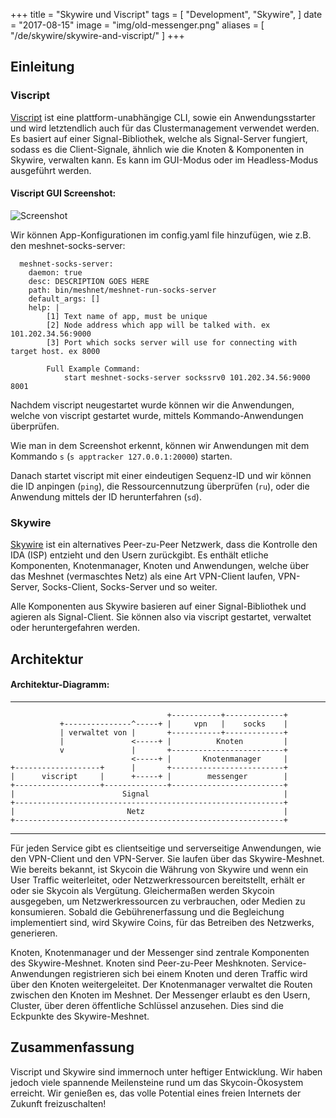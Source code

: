 +++
title = "Skywire und Viscript"
tags = [
    "Development",
    "Skywire",
]
date = "2017-08-15"
image = "img/old-messenger.png"
aliases = [
	"/de/skywire/skywire-and-viscript/"
]
+++
## Einleitung

### Viscript

[Viscript](https://github.com/skycoin/viscript) ist eine plattform-unabhängige CLI, sowie ein Anwendungsstarter und wird letztendlich auch für das Clustermanagement verwendet werden. Es basiert auf einer Signal-Bibliothek, welche als Signal-Server fungiert, sodass es die Client-Signale, ähnlich wie die Knoten & Komponenten in Skywire, verwalten kann. Es kann im GUI-Modus oder im Headless-Modus ausgeführt werden.

#### Viscript GUI Screenshot:

![Screenshot](/img/viscript.jpg)

Wir können App-Konfigurationen im config.yaml file hinzufügen, wie z.B. den meshnet-socks-server:

```
  meshnet-socks-server:
    daemon: true
    desc: DESCRIPTION GOES HERE
    path: bin/meshnet/meshnet-run-socks-server
    default_args: []
    help: |
        [1] Text name of app, must be unique
        [2] Node address which app will be talked with. ex 101.202.34.56:9000
        [3] Port which socks server will use for connecting with target host. ex 8000

        Full Example Command:
            start meshnet-socks-server sockssrv0 101.202.34.56:9000 8001
```
Nachdem viscript neugestartet wurde können wir die Anwendungen, welche von viscript gestartet wurde, mittels Kommando-Anwendungen überprüfen.

Wie man in dem Screenshot erkennt, können wir Anwendungen mit dem Kommando `s` (`s apptracker 127.0.0.1:20000`) starten.

Danach startet viscript mit einer eindeutigen Sequenz-ID und wir können die ID anpingen (`ping`), die Ressourcennutzung überprüfen (`ru`), oder die Anwendung mittels der ID herunterfahren (`sd`).

### Skywire

[Skywire](https://github.com/skycoin/skywire) ist ein alternatives Peer-zu-Peer Netzwerk, dass die Kontrolle den IDA (ISP) entzieht und den Usern zurückgibt. Es enthält etliche Komponenten, Knotenmanager, Knoten und Anwendungen, welche über das Meshnet (vermaschtes Netz) als eine Art VPN-Client laufen, VPN-Server, Socks-Client, Socks-Server und so weiter.

Alle Komponenten aus Skywire basieren auf einer Signal-Bibliothek und agieren als Signal-Client. Sie können also via viscript gestartet, verwaltet oder heruntergefahren werden.

## Architektur

#### Architektur-Diagramm:

------

```
                                   +-----------+-------------+
           +---------------^-----+ |     vpn   |    socks    |
           | verwaltet von |       +-----------+-------------+
           |               <-----+ |          Knoten         |
           v               |       +-------------------------+
                           <-----+ |       Knotenmanager     |
+-------------------+      |       +-------------------------+
|      viscript     |      +-----+ |        messenger        |
+-------------------+--------------+-------------------------+
|                        Signal                              |
+------------------------------------------------------------+
|                         Netz                               |
+------------------------------------------------------------+
```

------

Für jeden Service gibt es clientseitige und serverseitige Anwendungen, wie den VPN-Client und den VPN-Server. Sie laufen über das Skywire-Meshnet. Wie bereits bekannt, ist Skycoin die Währung von Skywire und wenn ein User Traffic weiterleitet, oder Netzwerkressourcen bereitstellt, erhält er oder sie Skycoin als Vergütung. Gleichermaßen werden Skycoin ausgegeben, um Netzwerkressourcen zu verbrauchen, oder Medien zu konsumieren. Sobald die Gebührenerfassung und die Begleichung implementiert sind, wird Skywire Coins, für das Betreiben des Netzwerks, generieren.

Knoten, Knotenmanager und der Messenger sind zentrale Komponenten des Skywire-Meshnet. Knoten sind Peer-zu-Peer Meshknoten. Service-Anwendungen registrieren sich bei einem Knoten und deren Traffic wird über den Knoten weitergeleitet. Der Knotenmanager verwaltet die Routen zwischen den Knoten im Meshnet. Der Messenger erlaubt es den Usern, Cluster, über deren öffentliche Schlüssel anzusehen. Dies sind die Eckpunkte des Skywire-Meshnet.

## Zusammenfassung

Viscript und Skywire sind immernoch unter heftiger Entwicklung. Wir haben jedoch viele spannende Meilensteine rund um das Skycoin-Ökosystem erreicht. Wir genießen es, das volle Potential eines freien Internets der Zukunft freizuschalten!
